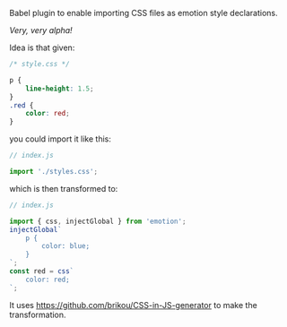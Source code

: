 Babel plugin to enable importing CSS files as emotion style declarations.

_Very, very alpha!_

Idea is that given:

```css
/* style.css */

p {
	line-height: 1.5;
}
.red {
	color: red;
}
```
you could import it like this:
```js
// index.js

import './styles.css';

```
which is then transformed to:

```js
// index.js

import { css, injectGlobal } from 'emotion';
injectGlobal`
    p {
        color: blue;
    }
`;
const red = css`
    color: red;
`;

```

It uses https://github.com/brikou/CSS-in-JS-generator to make the transformation.

